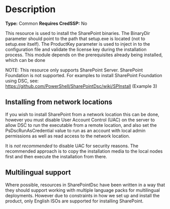 # Description

**Type:** Common
**Requires CredSSP:** No

This resource is used to install the SharePoint binaries. The BinaryDir
parameter should point to the path that setup.exe is located (not to setup.exe
itself). The ProductKey parameter is used to inject in to the configuration
file and validate the license key during the installation process. This module
depends on the prerequisites already being installed, which can be done

NOTE:
This resource only supports SharePoint Server. SharePoint Foundation
is not supported. For examples to install SharePoint Foundation using DSC, see:
https://github.com/PowerShell/SharePointDsc/wiki/SPInstall (Example 3)

## Installing from network locations

If you wish to install SharePoint from a network location this can
be done, however you must disable User Account Control (UAC) on the server
to allow DSC to run the executable from a remote location, and also set
the PsDscRunAsCredential value to run as an account with local admin
permissions as well as read access to the network location.

It is *not recommended* to disable UAC for security reasons. The recommended
approach is to copy the installation media to the local nodes first and
then execute the installation from there.

## Multilingual support

Where possible, resources in SharePointDsc have been written in a way that
they should support working with multiple language packs for multilingual
deployments. However due to constraints in how we set up and install the
product, only English ISOs are supported for installing SharePoint.
